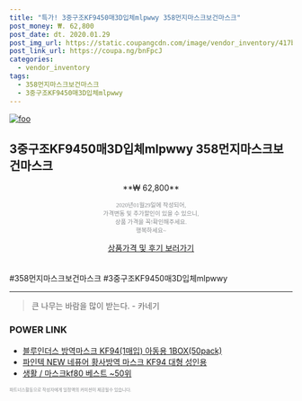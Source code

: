 ```yaml
--- 
title: "특가! 3중구조KF9450매3D입체mlpwwy 358먼지마스크보건마스크" 
post_money: ₩. 62,800 
post_date: dt. 2020.01.29 
post_img_url: https://static.coupangcdn.com/image/vendor_inventory/417b/250587516355eed1b5946d9721d5fef585a2c642ab49470e182f3215a4c7.jpg 
post_link_url: https://coupa.ng/bnFpcJ 
categories: 
  - vendor_inventory 
tags: 
  - 358먼지마스크보건마스크 
  - 3중구조KF9450매3D입체mlpwwy 
--- 
```

[![foo](https://static.coupangcdn.com/image/vendor_inventory/417b/250587516355eed1b5946d9721d5fef585a2c642ab49470e182f3215a4c7.jpg)](https://coupa.ng/bnFpcJ) 

## 3중구조KF9450매3D입체mlpwwy 358먼지마스크보건마스크 
<p style="text-align: center;">**₩ 62,800**</p> 
<p style="text-align: center;"><span style="color: #898c8f; font-family: Georgia,Times,serif; font-size: 0.75em;">2020년01월29일에 작성되어, <br>가격변동 및 추가할인이 있을 수 있으니,<br> 상품 가격을 꼭!확인해주세요.<br>행복하세요~</span> 
</p>	 
<div markdown="0" style="text-align: center;"><a href="https://coupa.ng/bnFpcJ" class="btn btn--success">상품가격 및 후기 보러가기</a></div> 
<br><br> 
  #358먼지마스크보건마스크 #3중구조KF9450매3D입체mlpwwy 
<hr> 

> 큰 나무는 바람을 많이 받는다. - 카네기 


### POWER LINK

* <a href="https://blog.naver.com/fasyy4321/221789338810" target="_blank">블루인더스 방역마스크 KF94(1매입) 아동용 1BOX(50pack)</a>
* <a href="https://blog.naver.com/fasyy4321/221787996582" target="_blank">파인텍 NEW 네퓨어 황사방역 마스크 KF94 대형 성인용</a>
* <a href="https://blog.naver.com/santokki14/221788129857" target="_blank">생활 / 마스크kf80 베스트 ~50위</a>

<span style="color: #898c8f; font-family: Georgia,Times,serif; font-size: 0.55em;">파트너스활동으로 작성자에게 일정액의 커미션이 제공될수 있습니다.</span> 
